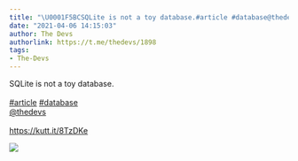 ```yaml
---
title: "\U0001F5BCSQLite is not a toy database.#article #database@thedevshttps://kutt.it/8TzDKe"
date: "2021-04-06 14:15:03"
author: The Devs
authorlink: https://t.me/thedevs/1898
tags:
- The-Devs
---
```

<p>SQLite is not a toy database.<br><br><a href="https://t.me/thedevs/1898?q=%23article">#article</a> <a href="https://t.me/thedevs/1898?q=%23database">#database</a><br><a href="https://t.me/thedevs" target="_blank">@thedevs</a><br><br><a href="https://kutt.it/8TzDKe" target="_blank" rel="noopener">https://kutt.it/8TzDKe</a></p><img src="https://cdn4.telesco.pe/file/BA1EgYHuT8X5bAfcWNBDjSRDWDEDew5xAzEvMJ_VIDKmrZHSUmpsTKKJszn65VcAuCDKc4cc9KMjeAfBe42DQwhf4qQHeJl7mmTXZp8PPnJxa_VU7_4SsL5MG6EhNVgjQkIvziww-K0pQi8Qt46pqSXKU3y-3_nFT6-8WIOtfbndaVh0PW623Vmipg4nQeNxmb-_l-Ol3fHlkOFfgTrW4XpFMfxyX0MAlXjmawueWXV2abcPbO0liSaDJYiOMRU4q8ogTjaJSybBlZXO8y_5gQLmk2aqVpXO6LOJDwbEXQPcdtWJM4KXiP17nU8PZ1YSBt3NM3-t1rGy5lIDamqkxA.jpg" referrerpolicy="no-referrer">